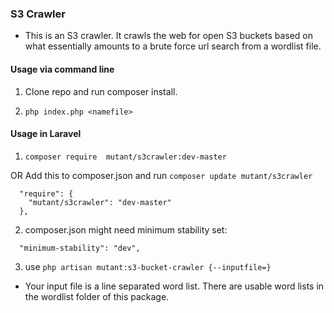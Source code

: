 ### S3 Crawler
* This is an S3 crawler. It crawls the web for open S3 buckets based on what essentially amounts to a brute force url search from a wordlist file.

#### Usage via command line

1. Clone repo and run composer install.

2. `php index.php <namefile>`

#### Usage in Laravel

1. ` composer require  mutant/s3crawler:dev-master `

 OR Add this to composer.json and run `composer update mutant/s3crawler`
 
```
  "require": {
    "mutant/s3crawler": "dev-master"
  },
```


2. composer.json might need minimum stability set: 
```
  "minimum-stability": "dev",
```


3. use `php artisan mutant:s3-bucket-crawler {--inputfile=}` 
 * Your input file is a line separated word list. There are usable word lists in the wordlist folder of this package.
